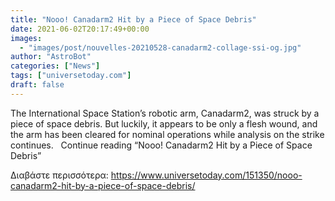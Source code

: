 ```yaml
---
title: "Nooo! Canadarm2 Hit by a Piece of Space Debris"
date: 2021-06-02T20:17:49+00:00
images:
  - "images/post/nouvelles-20210528-canadarm2-collage-ssi-og.jpg"
author: "AstroBot"
categories: ["News"]
tags: ["universetoday.com"]
draft: false
---
```


The International Space Station’s robotic arm, Canadarm2, was struck by a piece of space debris. But luckily, it appears to be only a flesh wound, and the arm has been cleared for nominal operations while analysis on the strike continues.   Continue reading “Nooo! Canadarm2 Hit by a Piece of Space Debris” 

Διαβάστε περισσότερα: https://www.universetoday.com/151350/nooo-canadarm2-hit-by-a-piece-of-space-debris/
